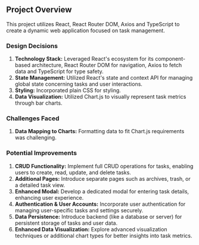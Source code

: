 ## Project Overview

This project utilizes React, React Router DOM, Axios and TypeScript to create a dynamic web application focused on task management.

### Design Decisions

1. **Technology Stack:** Leveraged React's ecosystem for its component-based architecture, React Router DOM for navigation, Axios to fetch data and TypeScript for type safety.
2. **State Management:** Utilized React's state and context API for managing global state concerning tasks and user interactions.
3. **Styling:** Incorporated plain CSS for styling.
4. **Data Visualization:** Utilized Chart.js to visually represent task metrics through bar charts.

### Challenges Faced

1. **Data Mapping to Charts:** Formatting data to fit Chart.js requirements was challenging.

### Potential Improvements

1. **CRUD Functionality:** Implement full CRUD operations for tasks, enabling users to create, read, update, and delete tasks.
2. **Additional Pages:** Introduce separate pages such as archives, trash, or a detailed task view.
3. **Enhanced Modal:** Develop a dedicated modal for entering task details, enhancing user experience.
4. **Authentication & User Accounts:** Incorporate user authentication for managing user-specific tasks and settings securely.
5. **Data Persistence:** Introduce backend (like a database or server) for persistent storage of tasks and user data.
6. **Enhanced Data Visualization:** Explore advanced visualization techniques or additional chart types for better insights into task metrics.

